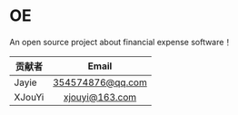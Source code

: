 # OE
An open source project about financial expense software！

| 贡献者         | Email               | 
| ------------- |:-------------------:| 
| Jayie	        | 354574876@qq.com    | 
| XJouYi        | xjouyi@163.com      |   